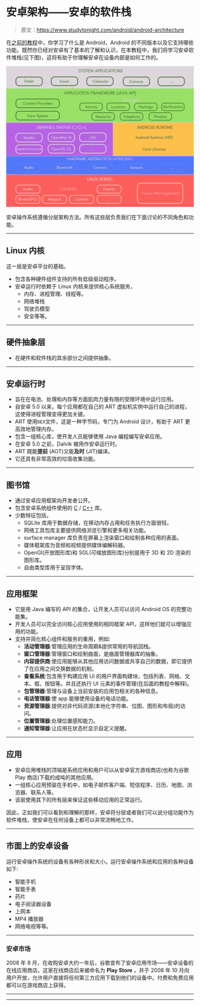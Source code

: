 # 安卓架构——安卓的软件栈

> 原文：<https://www.studytonight.com/android/android-architecture>

在[之前的教程](introduction-to-android)中，你学习了什么是 Android，Android 的不同版本以及它支持哪些功能。既然你已经对安卓有了基本的了解和认识，在本教程中，我们将学习安卓软件堆栈(见下图)，这将有助于你理解安卓在设备内部是如何工作的。

![Platform Architecture of Android explained](img/ca0d0cb1bde020c89df9c1964d473c1a.png)

安卓操作系统遵循分层架构方法。所有这些层负责我们在下面讨论的不同角色和功能。

* * *

## Linux 内核

这一层是安卓平台的基础。

*   包含各种硬件组件支持的所有低级驱动程序。
*   安卓运行时依赖于 Linux 内核来提供核心系统服务，
    *   内存、进程管理、线程等。
    *   网络堆栈
    *   驾驶员模型
    *   安全等等。

* * *

## 硬件抽象层

*   在硬件和软件栈的其余部分之间提供抽象。

* * *

## 安卓运行时

*   旨在在电池、处理和内存等方面肌肉力量有限的受限环境中运行应用。
*   自安卓 5.0 以来，每个应用都在自己的 ART 虚拟机实例中运行自己的进程，这使得进程管理变得更加关键。
*   ART 使用`DEX`文件，这是一种字节码，专门为 Android 设计，有助于 ART 更高效地管理内存。
*   包含一组核心库，使开发人员能够使用 Java 编程编写安卓应用。
*   在安卓 5.0 之前，Dalvik 被用作安卓运行时。
*   ART 既能**提前** (AOT)又能**及时** (JIT)编译。
*   它还具有非常高效的垃圾收集功能。

* * *

## 图书馆

*   通过安卓应用框架向开发者公开。
*   包含安卓系统组件使用的 [C](/c/overview-of-c.php) / [C++](introduction-to-cpp.php) 库。
*   少数特征包括，
    *   SQLite 库用于数据存储，在移动内存占用和任务执行方面很轻。
    *   网络工具包库主要提供网络浏览引擎和更多相关功能。
    *   surface manager 库负责在屏幕上渲染窗口和绘制各种应用的表面。
    *   媒体框架库为音频和视频提供媒体编解码器。
    *   OpenGl(开放图形库)和 SGL(可缩放图形库)分别是用于 3D 和 2D 渲染的图形库。
    *   自由类型库用于呈现字体。

* * *

## 应用框架

*   它是用 Java 编写的 API 的集合，让开发人员可以访问 Android OS 的完整功能集。
*   开发人员可以完全访问核心应用使用的相同框架 API，这样他们就可以增强应用的功能。
*   支持并简化核心组件和服务的重用，例如:
    *   **活动管理器**:管理应用的生命周期&提供常用的导航回栈。
    *   **窗口管理器**:管理窗口和绘制曲面，是曲面管理器库的抽象。
    *   **内容提供商**:使应用能够从其他应用访问数据或共享自己的数据，即它提供了在应用之间交换数据的机制。
    *   **查看系统**:包含用于构建应用 UI 的用户界面构建块，包括列表、网格、文本、框、按钮等。并且还执行 UI 元素的事件管理(在后面的教程中解释)。
    *   **包管理器**:管理与设备上当前安装的应用包相关的各种信息。
    *   **电话管理器**:使 app 能够使用设备的电话功能。
    *   **资源管理器**:提供对非代码资源(本地化字符串、位图、图形和布局)的访问。
    *   **位置管理器**:处理位置感知能力。
    *   **通知管理器**:让应用在状态栏显示自定义提醒。

* * *

## 应用

*   安卓应用堆栈的顶端是系统应用和用户可以从安卓官方游戏商店(也称为谷歌 Play 商店)下载的成吨的其他应用。
*   一组核心应用预装在手机中，如电子邮件客户端、短信程序、日历、地图、浏览器、联系人等。
*   该层使用其下的所有层来保证这些移动应用的正常运行。

因此，正如我们可以看到和理解的那样，安卓将分层或者我们可以说分组功能作为软件堆栈，使安卓在任何设备上都可以非常流畅地工作。

* * *

## 市面上的安卓设备

运行安卓操作系统的设备有各种形状和大小。运行安卓操作系统和应用的各种设备如下:

*   智能手机
*   智能手表
*   药片
*   电子阅读器设备
*   上网本
*   MP4 播放器
*   网络电视等等。

* * *

### 安卓市场

2008 年 8 月，在收购安卓大约一年后，谷歌宣布了安卓应用市场——安卓设备的在线应用商店。这家在线商店后来被命名为 **Play Store** ，并于 2008 年 10 月向用户开放，允许用户直接将任何第三方应用下载到他们的设备中。付费和免费应用都可以在游戏商店上获得。

* * *

* * *